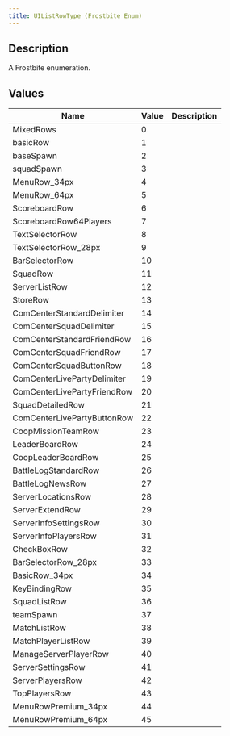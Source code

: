 ```yaml
---
title: UIListRowType (Frostbite Enum)
---
```

## Description

A Frostbite enumeration.

## Values

| Name                        | Value | Description |
| --------------------------- | ----- | ----------- |
| MixedRows                   | 0     |             |
| basicRow                    | 1     |             |
| baseSpawn                   | 2     |             |
| squadSpawn                  | 3     |             |
| MenuRow\_34px               | 4     |             |
| MenuRow\_64px               | 5     |             |
| ScoreboardRow               | 6     |             |
| ScoreboardRow64Players      | 7     |             |
| TextSelectorRow             | 8     |             |
| TextSelectorRow\_28px       | 9     |             |
| BarSelectorRow              | 10    |             |
| SquadRow                    | 11    |             |
| ServerListRow               | 12    |             |
| StoreRow                    | 13    |             |
| ComCenterStandardDelimiter  | 14    |             |
| ComCenterSquadDelimiter     | 15    |             |
| ComCenterStandardFriendRow  | 16    |             |
| ComCenterSquadFriendRow     | 17    |             |
| ComCenterSquadButtonRow     | 18    |             |
| ComCenterLivePartyDelimiter | 19    |             |
| ComCenterLivePartyFriendRow | 20    |             |
| SquadDetailedRow            | 21    |             |
| ComCenterLivePartyButtonRow | 22    |             |
| CoopMissionTeamRow          | 23    |             |
| LeaderBoardRow              | 24    |             |
| CoopLeaderBoardRow          | 25    |             |
| BattleLogStandardRow        | 26    |             |
| BattleLogNewsRow            | 27    |             |
| ServerLocationsRow          | 28    |             |
| ServerExtendRow             | 29    |             |
| ServerInfoSettingsRow       | 30    |             |
| ServerInfoPlayersRow        | 31    |             |
| CheckBoxRow                 | 32    |             |
| BarSelectorRow\_28px        | 33    |             |
| BasicRow\_34px              | 34    |             |
| KeyBindingRow               | 35    |             |
| SquadListRow                | 36    |             |
| teamSpawn                   | 37    |             |
| MatchListRow                | 38    |             |
| MatchPlayerListRow          | 39    |             |
| ManageServerPlayerRow       | 40    |             |
| ServerSettingsRow           | 41    |             |
| ServerPlayersRow            | 42    |             |
| TopPlayersRow               | 43    |             |
| MenuRowPremium\_34px        | 44    |             |
| MenuRowPremium\_64px        | 45    |             |
